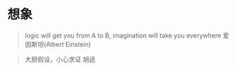 # 想象
> logic will  get you  from  A to  B, imagination will  take you  everywhere 
> 爱因斯坦(Albert Einstein)

> 大胆假设，小心求证
> 胡适